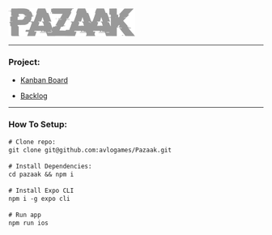 <img src="https://github.com/avlogames/Pazaak/blob/master/src/ui/assets/images/pazaak-git.png" alt="pazaak logo" width="250"/>

---

### Project:

* [Kanban Board](https://github.com/orgs/avlogames/projects/3?fullscreen=true)

* [Backlog](https://docs.google.com/spreadsheets/d/1ZgFOcgGq1j_-YYKMqCpUTZVLTEfaAiXwBpVhTdODvO4/edit?ts=602193c4#gid=0)

---

### How To Setup:
```
# Clone repo:
git clone git@github.com:avlogames/Pazaak.git

# Install Dependencies:
cd pazaak && npm i

# Install Expo CLI
npm i -g expo cli

# Run app
npm run ios
```

